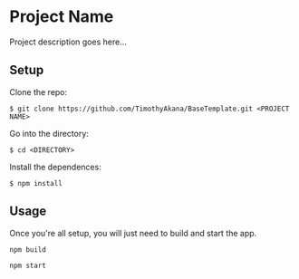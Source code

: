 # Project Name
Project description goes here...

## Setup

Clone the repo:

```
$ git clone https://github.com/TimothyAkana/BaseTemplate.git <PROJECT NAME>
```

Go into the directory:

```
$ cd <DIRECTORY>
```

Install the dependences:

```
$ npm install
```

## Usage

Once you're all setup, you will just need to build and start the app.

```
npm build
```

```
npm start
```